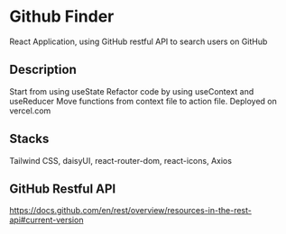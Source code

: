 # Github Finder

React Application, using GitHub restful API to search users on GitHub

## Description

Start from using useState Refactor code by using useContext and useReducer Move functions from context file to action file. Deployed on vercel.com

## Stacks

Tailwind CSS, daisyUI, react-router-dom, react-icons, Axios

## GitHub Restful API

https://docs.github.com/en/rest/overview/resources-in-the-rest-api#current-version
